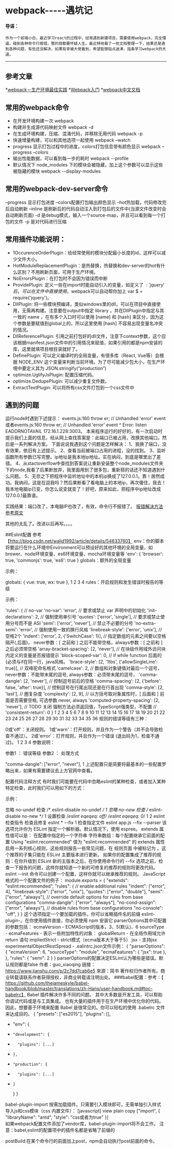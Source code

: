 # webpack-----遇坑记
#### 导语：
	作为一个前端小白，最近学习react的过程中，经常遇到新建项目，需要使用webpack，完全懵逼，碰到各种命令行报错，整的我都要怀疑人生。最近特地看了一些文档整理一下，结果还是遇到各种问题，有些还没解决，如果有幸被大佬看到，希望能够指点迷津，指条学习webpack的大道。
****
## 参考文章
   *[webpack－生产环境最佳实践](http://blog.csdn.net/cotexarm7/article/details/76836732)
   *[Webpack入门](http://blog.csdn.net/liujie19901217/article/details/51026943)
   *[webpack中文文档](https://doc.webpack-china.org/guides/getting-started/)

## 常用的webpack命令
* 在开发环境构建一次 
webpack 
* 构建并生成源代码映射文件 
webpack -d 
* 在生成环境构建，压缩、混淆代码，并移除无用代码 
webpack -p 
* 快速增量构建，可以和其他选项一起使用 
webpack –watch 
* progress 显示打包过程中的进度，colors打包信息带有颜色显示 
webpack –progress –colors
* 输出性能数据，可以看到每一步的耗时
webpack  --profile
* 默认情况下 node_modules 下的模块会被隐藏，加上这个参数可以显示这些被隐藏的模块
webpack --display-modules

## 常用的webpack-dev-server命令
–progress 显示打包进度 
–colors配置打包输出颜色显示 
–hot热加载，代码修改完后自动刷新 
–inline 是刷新后的代码自动注入到打包后的文件中(当源文件改变时会自动刷新页面) 
-d 是debug模式，输入一个source-map，并且可以看到每一个打包的文件 
-p 是对代码进行压缩 

## 常用插件功能说明：
* 1OccurenceOrderPlugin：给经常使用的模块分配最小长度的id，这样可以减少文件大小。 
* HotModuleReplacementPlugin：是热替换，热替换和dev-server的hot有什么区别？不用刷新页面，可用于生产环境。 
* NoErrorsPlugin：在打包时不会因为错误而中断 
* ProvidePlugin: 定义一些在import时能自动引入的变量，如定义了 $: 'jquery' 后，可以在文件中直接使用$，webpack可以自动帮你加上 var $ = require('jquery')。 
* DllPlugin: 将一些模块预编译，类似windows里的dll，可以在项目中直接使用，无需再构建。注意要在output中指定 library ，并在DllPlugin中指定与其一致的 name ，在有多个入口时可以使用 [name] 和 [hash] 来区分，因为这个参数是要赋值到global上的，所以这里使用 [hash] 不容易出现变量名冲突的情况。 
* DllReferencePlugin: 引用之前打包好的dll文件，注意下context参数，这个应该根据manifest.json文件中的引用情况来赋值，如果引用的都是npm安装的库，这里就填项目根目录就好了。 
* DefinePlugin: 可以定义编译时的全局变量，有很多库（React, Vue等）会根据 NODE_ENV 这个变量来判断当前环境。为了尽可能减少包大小，在生产环境中要定义其为 JSON.stringify(“production”) 
* optimize.UglifyJsPlugin: 配置压缩代码。 
* optimize.DedupePlugin: 可以减少重复文件数。 
* ExtractTextPlugin: 可以将所有css文件打包到一个css文件中

## 遇到的问题
运行node时遇到下述提示：
events.js:160  throw er; // Unhandled 'error' event或者events.js:160       throw er; // Unhandled 'error' event       ^  Error: listen EADDRNOTAVAIL 172.16.1.228:3003。
本来程序运行的好好的，有一次启动时提示我们上面的信息，经从网上查找答案是：此端口已被占用，改换其他端口。然后是一系列解决方案。
下面说说我遇到这个问题是怎样解决：
1、我换了端口，没有效果，依旧有上述提示。
2、查看当前被端口占用的进程，没的找到。
3、监听函数所有参数已写完整。ip地址是我本地ip地址。实在纳闷，到底是哪里出了差错。
4、从stactoverflow中查找到答案说让重新安装整个node_modules文件夹下的node,我看了后果断放弃，我里面用到了很多包，重新搭的话还不知道遇到什么问题。
5、无奈之下把程序中监听地址中的本机ip换成了127.0.0.1。靠！居然成功。我纳闷，这是在逗我吗？然后果断看了看电脑上的本地ip，再次傻住，我去！我本地电脑ip已变，你怎么说变就变了！好吧，原来如此，把程序中ip地址改成127.0.0.1最靠谱。

实践结果：端口改了，本电脑IP也改了，有效，命令行不报错了。
[报错解决方法参考原文](http://www.cnblogs.com/lxxhome/p/7154452.html)

其他的太乱了。改进以后再写。。。。

##Eslint配置
参考【http://blog.csdn.net/walid1992/article/details/54633760】
env：你的脚本将要运行在什么环境中Environment可以预设好的其他环境的全局变量，如brower、node环境变量、es6环境变量、mocha环境变量等
'env': {
    'browser': true,
    'commonjs': true,
    'es6': true
  }
  globals：额外的全局变量

示例：

globals: {
    vue: true,
    wx: true
  },
1
2
3
4
rules：开启规则和发生错误时报告的等级

示例：

'rules': {
    // no-var
    'no-var': 'error',
    // 要求或禁止 var 声明中的初始化
    'init-declarations': 2,
    // 强制使用单引号
    'quotes': ['error', 'single'],
    // 要求或禁止使用分号而不是 ASI
    'semi': ['error', 'never'],
    // 禁止不必要的分号
    'no-extra-semi': 'error',
    // 强制使用一致的换行风格
    'linebreak-style': ['error', 'unix'],
    // 空格2个
    'indent': ['error', 2, {'SwitchCase': 1}],
    // 指定数组的元素之间要以空格隔开(,后面)， never参数：[ 之前和 ] 之后不能带空格，always参数：[ 之前和 ] 之后必须带空格
    'array-bracket-spacing': [2, 'never'],
    // 在块级作用域外访问块内定义的变量是否报错提示
    'block-scoped-var': 0,
    // if while function 后面的{必须与if在同一行，java风格。
    'brace-style': [2, '1tbs', {'allowSingleLine': true}],
    // 双峰驼命名格式
    'camelcase': 2,
    // 数组和对象键值对最后一个逗号， never参数：不能带末尾的逗号, always参数：必须带末尾的逗号， 
    'comma-dangle': [2, 'never'],
    // 控制逗号前后的空格
    'comma-spacing': [2, {'before': false, 'after': true}],
    // 控制逗号在行尾出现还是在行首出现
    'comma-style': [2, 'last'],
    // 圈复杂度
    'complexity': [2, 9],
    // 以方括号取对象属性时，[ 后面和 ] 前面是否需要空格, 可选参数 never, always
    'computed-property-spacing': [2, 'never'],
    // TODO 关闭 强制方法必须返回值，TypeScript强类型，不配置
    // 'consistent-return': 0
  }
1
2
3
4
5
6
7
8
9
10
11
12
13
14
15
16
17
18
19
20
21
22
23
24
25
26
27
28
29
30
31
32
33
34
35
36
规则的错误等级有三种：

0或'off'：关闭规则。
1或'warn'：打开规则，并且作为一个警告（并不会导致检查不通过）。
2或'error'：打开规则，并且作为一个错误 (退出码为1，检查不通过)。
1
2
3
4
参数说明：

参数1 ： 错误等级 
参数2 ： 处理方式

"comma-dangle": ["error", "never"],
1
上述配置只是简要将最基本的一些配置罗略出来，如果有需要建议去上方官网中查看。

配置代码注释方式
有时我们可能要在代码中忽略eslint的某种检查，或者加入某种特定检查，此时我们可以用如下的方式：

示例：

忽略 no-undef 检查
/* eslint-disable no-undef */ 
1
忽略 no-new 检查
/* eslint-disable no-new */ 
1
设置检查
/*eslint eqeqeq: off*/
/*eslint eqeqeq: 0*/
1
2
eslint 检查指令
检查且修复
eslint * --fix
1
检查指定文件
eslint app.js --fix
--parser
该选项允许你为 ESLint 指定一个解析器。默认情况下，使用 espree。
extends 属性值可以是：
在配置中指定的一个字符串
字符串数组：每个配置继承它前面的配置
Using "eslint:recommended"
值为 "eslint:recommended" 的 extends 属性启用一系列核心规则，这些规则报告一些常见问题，在 规则页面 中被标记为  。这个推荐的子集只能在 ESLint 主要版本进行更新。
如果你的配置集成了推荐的规则：在你升级到 ESLint 新的主版本之后，在你使用命令行的 --fix 选项之前，检查一下报告的问题，这样你就知道一个新的可修复的推荐的规则将更改代码。
eslint --init 命令可以创建一个配置，这样你就可以继承推荐的规则。
JavaScript 格式的一个配置文件的例子：
module.exports = {
    "extends": "eslint:recommended",
    "rules": {
        // enable additional rules
        "indent": ["error", 4],
        "linebreak-style": ["error", "unix"],
        "quotes": ["error", "double"],
        "semi": ["error", "always"],
        // override default options for rules from base configurations
        "comma-dangle": ["error", "always"],
        "no-cond-assign": ["error", "always"],
        // disable rules from base configurations
        "no-console": "off",
    }
}
这个选项指定一个要加载的插件。你可以省略插件名的前缀 eslint-plugin-。在你使用插件直接，你必须使用 npm 安装它
parserOptions其中可配置的参数包括：
ecmaVersion - ECMAScript的版本，3、5(默认)、6
sourceType -
ecmaFeatures - 表示一些附加特性的对象：
globalReturn - 在全局作用域允许return 语句
impliedStrict - strict模式（ecma版本大于等于5）
jsx - 支持jsx
experimentalObjectRestSpread -
.ealintrc.json文件示例：
{
"parserOptions": {
"ecmaVersion": 6,
"sourceType": "module",
"ecmaFeatures": {
"jsx": true
},
},
"rules": {
"semi": 2
}
}
parserOptions的配置决定ESLint认为哪些是错误。默认规则都是false
作者：guo_xiaoqing
链接：https://www.jianshu.com/p/2c7dd7cab6e5
來源：简书
著作权归作者所有。商业转载请联系作者获得授权，非商业转载请注明出处。
###babel配置：参考：【 https://github.com/thejameskyle/babel-handbook/blob/master/translations/zh-Hans/user-handbook.md#toc-babelrc】
Babel 插件解决许多不同的问题。 其中大多数是开发工具，可以帮助你调试代码或是与工具集成。 也有大量的插件用于在生产环境中优化你的代码。
因此，想要基于环境来配置 Babel 是很常见的。你可以轻松的使用 .babelrc 文件来达成目的。
  {
    "presets": ["es2015"],
    "plugins": [],
+   "env": {
+     "development": {
+       "plugins": [...]
+     },
+     "production": {
+       "plugins": [...]
+     }
    }
  }


babel-plugin-import
按需加载插件。只需要引入模块即可，无需单独引入样式
导入js和css模块（css 内置文件）：
[javascript] view plain copy
["import", { "libraryName": "antd", "style": "css或者为true" }]  
如果webpack配置文件添加了vendor库，babel-plugin-import将不会工作。
注意：babel,eslint的配置项中的插件名都是省略了前缀的


postBuild:在某个命令行的前面加上post，npm会自动执行post前面的命令。